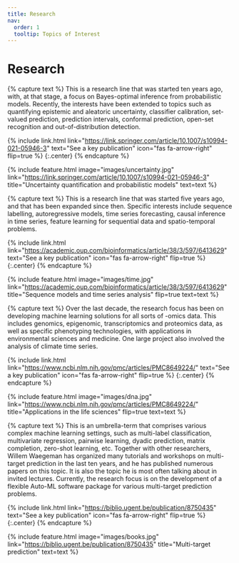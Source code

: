 ```yaml
---
title: Research
nav:
  order: 1
  tooltip: Topics of Interest
---
```


# <i class="fas fa-microscope"></i>Research

{% capture text %}
This is a research line that was started ten years ago, with, at that stage, a focus on Bayes-optimal inference from probabilistic models. Recently, the interests have been extended to topics such as quantifying epistemic and aleatoric uncertainty, classifier calibration, set-valued prediction, prediction intervals, conformal prediction, open-set recognition and out-of-distribution detection. 

{%
  include link.html
  link="https://link.springer.com/article/10.1007/s10994-021-05946-3"
  text="See a key publication"
  icon="fas fa-arrow-right"
  flip=true
%}
{:.center}
{% endcapture %}

{%
  include feature.html
  image="images/uncertainty.jpg"
  link="https://link.springer.com/article/10.1007/s10994-021-05946-3"
  title="Uncertainty quantification and probabilistic models"
  text=text
%}


{% capture text %}
This is a research line that was started five years ago, and that has been expanded since then. Specific interests include sequence labelling, autoregressive models, time series forecasting, causal inference in time series, feature learning for sequential data and spatio-temporal problems.

{%
  include link.html
  link="https://academic.oup.com/bioinformatics/article/38/3/597/6413629"
  text="See a key publication"
  icon="fas fa-arrow-right"
  flip=true
%}
{:.center}
{% endcapture %}

{%
  include feature.html
  image="images/time.jpg"
  link="https://academic.oup.com/bioinformatics/article/38/3/597/6413629"
  title="Sequence models and time series analysis"
  flip=true
  text=text
%}




{% capture text %}
Over the last decade, the research focus has been on developing machine learning solutions for all sorts of -omics data. This includes genomics, epigenomic, transcriptomics and proteomics data, as well as specific phenotyping technologies, with applications in environmental sciences and medicine. One large project also involved the analysis of climate time series. 

{%
  include link.html
  link="https://www.ncbi.nlm.nih.gov/pmc/articles/PMC8649224/"
  text="See a key publication"
  icon="fas fa-arrow-right"
  flip=true
%}
{:.center}
{% endcapture %}

{%
  include feature.html
  image="images/dna.jpg"
  link="https://www.ncbi.nlm.nih.gov/pmc/articles/PMC8649224/"
  title="Applications in the life sciences"
  flip=true
  text=text
%}

{% capture text %}
This is an umbrella-term that comprises various complex machine learning settings, such as multi-label classification, multivariate regression, pairwise learning, dyadic prediction, matrix completion, zero-shot learning, etc. Together with other researchers, Willem Waegeman has organized many tutorials and workshops on multi-target prediction in the last ten years, and he has published numerous papers on this topic. It is also the topic he is most often talking about in invited lectures. Currently, the research focus is on the development of a flexible Auto-ML software package for various multi-target prediction problems.

{%
  include link.html
  link="https://biblio.ugent.be/publication/8750435"
  text="See a key publication"
  icon="fas fa-arrow-right"
  flip=true
%}
{:.center}
{% endcapture %}

{%
  include feature.html
  image="images/books.jpg"
  link="https://biblio.ugent.be/publication/8750435"
  title="Multi-target prediction"
  text=text
%}


